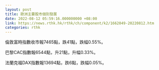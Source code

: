 ```yaml
---
layout: post
title: 歐洲主要股市個別發展
date: 2022-08-12 05:59:16.000000000 +08:00
link: https://news.rthk.hk/rthk/ch/component/k2/1662049-20220812.htm
categories: rthk
---
```


倫敦富時指數收市報7465點，跌41點，跌幅0.55%。

巴黎CAC指數報6544點，升21點，升幅0.33%。

法蘭克福DAX指數報13694點，跌6點，跌幅0.05%。
